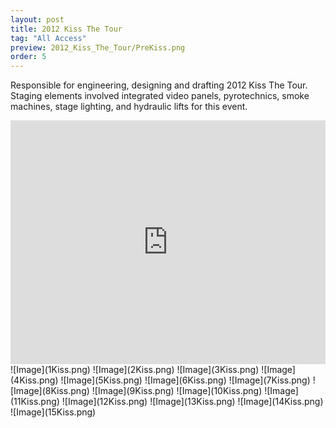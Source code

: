```yaml
---
layout: post
title: 2012 Kiss The Tour
tag: "All Access"
preview: 2012_Kiss_The_Tour/PreKiss.png
order: 5
---
```

Responsible for engineering, designing and drafting 2012 Kiss The Tour. Staging elements involved integrated video panels, pyrotechnics, smoke machines, stage lighting, and hydraulic lifts for this event.

<iframe frameborder="0" scrolling="no" height="390" width="100%" src="https://www.youtube.com/embed/iu4YyuVRpgI?list=RDxTanQb1KS_0" allow="autoplay; encrypted-media" allowfullscreen></iframe>
![Image](1Kiss.png)
![Image](2Kiss.png)
![Image](3Kiss.png)
![Image](4Kiss.png)
![Image](5Kiss.png)
![Image](6Kiss.png)
![Image](7Kiss.png)
![Image](8Kiss.png)
![Image](9Kiss.png)
![Image](10Kiss.png)
![Image](11Kiss.png)
![Image](12Kiss.png)
![Image](13Kiss.png)
![Image](14Kiss.png)
![Image](15Kiss.png)
